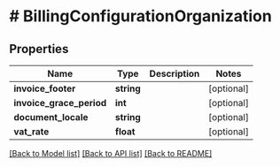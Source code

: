 # # BillingConfigurationOrganization

## Properties

Name | Type | Description | Notes
------------ | ------------- | ------------- | -------------
**invoice_footer** | **string** |  | [optional]
**invoice_grace_period** | **int** |  | [optional]
**document_locale** | **string** |  | [optional]
**vat_rate** | **float** |  | [optional]

[[Back to Model list]](../../README.md#models) [[Back to API list]](../../README.md#endpoints) [[Back to README]](../../README.md)
